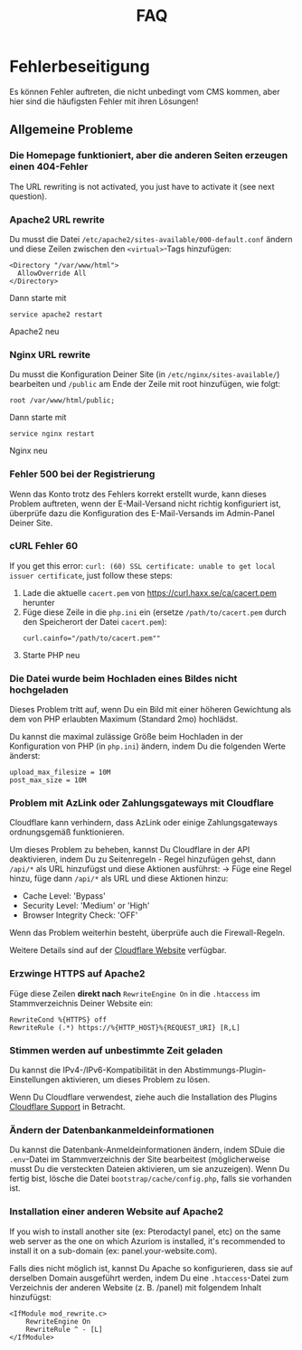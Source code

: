 ﻿---
title: FAQ
weight: 3
---

# Fehlerbeseitigung

Es können Fehler auftreten, die nicht unbedingt vom CMS kommen,
aber hier sind die häufigsten Fehler mit ihren Lösungen!

## Allgemeine Probleme

### Die Homepage funktioniert, aber die anderen Seiten erzeugen einen 404-Fehler

The URL rewriting is not activated, you just have to activate it (see next question).

### Apache2 URL rewrite
Du musst die Datei `/etc/apache2/sites-available/000-default.conf` ändern und diese Zeilen zwischen den `<virtual>`-Tags hinzufügen:
```
<Directory "/var/www/html">
  AllowOverride All
</Directory>
```

Dann starte mit
```
service apache2 restart
```
Apache2 neu

### Nginx URL rewrite
Du musst die Konfiguration Deiner Site (in `/etc/nginx/sites-available/`) bearbeiten
und `/public` am Ende der Zeile mit root hinzufügen, wie folgt:
```
root /var/www/html/public;
```

Dann starte mit
```
service nginx restart
```
Nginx neu


### Fehler 500 bei der Registrierung

Wenn das Konto trotz des Fehlers korrekt erstellt wurde, kann dieses Problem auftreten,
wenn der E-Mail-Versand nicht richtig konfiguriert ist,
überprüfe dazu die Konfiguration des E-Mail-Versands im Admin-Panel Deiner Site.

### cURL Fehler 60

If you get this error:
`curl: (60) SSL certificate: unable to get local issuer certificate`, just  follow
these steps:
1) Lade die aktuelle `cacert.pem` von https://curl.haxx.se/ca/cacert.pem herunter
1) Füge diese Zeile in die `php.ini` ein (ersetze `/path/to/cacert.pem` durch den Speicherort
   der Datei `cacert.pem`):
   ```
   curl.cainfo="/path/to/cacert.pem""
   ```
1) Starte PHP neu

### Die Datei wurde beim Hochladen eines Bildes nicht hochgeladen

Dieses Problem tritt auf, wenn Du ein Bild mit einer höheren Gewichtung als
dem von PHP erlaubten Maximum (Standard 2mo) hochlädst.

Du kannst die maximal zulässige Größe beim Hochladen
in der Konfiguration von PHP (in `php.ini`) ändern,
indem Du die folgenden Werte änderst:
```
upload_max_filesize = 10M
post_max_size = 10M
```

### Problem mit AzLink oder Zahlungsgateways mit Cloudflare

Cloudflare kann verhindern,
dass AzLink oder einige Zahlungsgateways ordnungsgemäß funktionieren.

Um dieses Problem zu beheben, kannst Du Cloudflare in der API deaktivieren,
indem Du zu Seitenregeln - Regel hinzufügen gehst,
dann `/api/*` als URL hinzufügst und diese Aktionen ausführst:
-> Füge eine Regel hinzu, füge dann `/api/*` als URL und diese Aktionen hinzu:
* Cache Level: 'Bypass'
* Security Level: 'Medium' or 'High'
* Browser Integrity Check: 'OFF' 

Wenn das Problem weiterhin besteht, überprüfe auch die Firewall-Regeln.

Weitere Details sind auf der [Cloudflare Website](https://support.cloudflare.com/hc/en-us/articles/200504045-Using-Cloudflare-with-your-API) verfügbar.

### Erzwinge HTTPS auf Apache2

Füge diese Zeilen **direkt nach** `RewriteEngine On` in die `.htaccess` im Stammverzeichnis
Deiner Website ein:
```
RewriteCond %{HTTPS} off
RewriteRule (.*) https://%{HTTP_HOST}%{REQUEST_URI} [R,L]
```

### Stimmen werden auf unbestimmte Zeit geladen

Du kannst die IPv4-/IPv6-Kompatibilität in den Abstimmungs-Plugin-Einstellungen aktivieren,
um dieses Problem zu lösen.

Wenn Du Cloudflare verwendest, ziehe auch die Installation des Plugins
[Cloudflare Support](https://market.azuriom.com/resources/12) in Betracht.

### Ändern der Datenbankanmeldeinformationen

Du kannst die Datenbank-Anmeldeinformationen ändern,
indem SDuie die `.env`-Datei im Stammverzeichnis der Site bearbeitest
(möglicherweise musst Du die versteckten Dateien aktivieren, um sie anzuzeigen).
Wenn Du fertig bist, lösche die Datei `bootstrap/cache/config.php`,
falls sie vorhanden ist.

### Installation einer anderen Website auf Apache2

If you wish to install another site (ex: Pterodactyl panel, etc)
on the same web server as the one on which Azuriom is installed, it's recommended
to install it on a sub-domain (ex: panel.your-website.com).

Falls dies nicht möglich ist, kannst Du Apache so konfigurieren,
dass sie auf derselben Domain ausgeführt werden,
indem Du eine `.htaccess`-Datei zum Verzeichnis der anderen Website (z. B. /panel)
mit folgendem Inhalt hinzufügst:
```
<IfModule mod_rewrite.c>
    RewriteEngine On
    RewriteRule ^ - [L]
</IfModule>
```